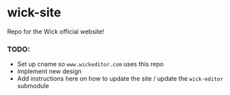 # wick-site
Repo for the Wick official website!

### TODO:

- Set up cname so `www.wickeditor.com` uses this repo
- Implement new design
- Add instructions here on how to update the site / update the `wick-editor` submodule
